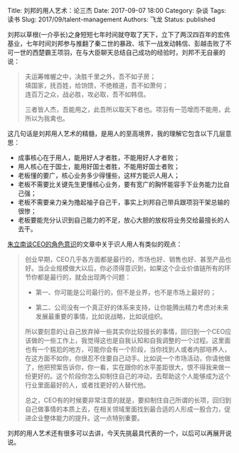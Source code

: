 Title: 刘邦的用人艺术：论三杰
Date: 2017-09-07 18:00
Category: 杂谈
Tags: 读书
Slug: 2017/09/talent-management
Authors: 飞龙
Status: published

刘邦以草根(一介亭长)之身短短七年时间就夺取了天下，立下了两汉四百年的宏伟基业，七年时间刘邦参与推翻了秦二世的暴政、垓下一战发动韩信、彭越击败了不可一世的西楚霸王项羽，在与大臣聊天总结自己成功的经验时，刘邦不无自豪的说：

> 夫运筹帷幄之中，决胜千里之外，吾不如子房；  
> 填国家，抚百姓，给饷馈，不绝粮道，吾不如萧何；  
> 连百万之众，战必胜，攻必取，吾不如韩信。  
>
> 三者皆人杰，吾能用之，此吾所以取天下者也。项羽有一范增而不能用，此所以为我禽也。

这几句话是刘邦用人艺术的精髓，是用人的至高境界，我的理解它包含以下几层意思：

- 成事核心在于用人，能用好人才者胜，不能用好人才者败；
- 用人核心在于国士，能用好国士者胜，不能用好国士者败；
- 老板懂的要广，核心业务多少得懂些，这样方能识人用人；
- 老板不需要比关键先生更懂核心业务，要有宽广的胸怀能容手下业务能力比自己强；
- 老板不需要亲力亲为撸起袖子自己干，事实上刘邦自己带兵跟项羽干架总输的很惨；
- 老板要能充分认识到自己能力的不足，放心大胆的放权将业务交给最擅长的人去干。

[朱立南谈CEO的角色意识](http://36kr.com/p/5091545.html)的文章中关于识人用人有类似的观点：

> 创业早期，CEO几乎各方面都是最行的，市场也好、销售也好、甚至产品也好。当企业规模做大以后，你必须得意识到，如果这个企业价值链所有的环节你都是最行的，就会出现两个问题：
>
> - 第一、你可能是公司最行的，但不是业界，也不是市场上最好的；
>
> - 第二、公司没有一个真正好的体系来支持，让你能腾出精力考虑对未来发展最重要的事情，比如说战略，比如说组织。
>
> 所以要刻意的让自己放弃掉一些其实你比较擅长的事情，回归到一个CEO应该做的一些工作上，我觉得这也是自我认知和自我调整的一个过程。这里面也有一个尴尬的地方，可能你会有一个阶段，当你找到人或者内部培养人，在这方面不如你，你很忍不住要自己动手。比如说一个市场活动，你请他做了，他把预案告诉你，你一看，实在跟你的水平差距很大，恨不得我来做一份更好的。这个阶段你怎么抑制住自己的冲动，去帮助这个人能够成为这个行业里面最好的人，或者找更好的人替代他。
>
> 总之，CEO有的时候要非常注意的就是，要抑制住自己所谓的长项，回归到自己做事情的本质上去，在相关领域里面找到最合适的人形成一股合力，促进企业整体能力的提升。这一点特别重要。

刘邦的用人艺术还有很多可以去讲，今天先挑最具代表的一个，以后可以再展开说说。
